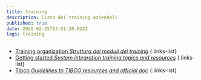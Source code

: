 ```yaml
---
title: training
description: lista dei training aziendali
published: true
date: 2020-02-25T13:51:20.922Z
tags: training
---
```


- [Training organization *Struttura dei moduli dei training*](/home/training/tableOfContents)
{.links-list}
- [Getting started *System integration training topics and resources*](/home/training/tableOfContents)
{.links-list}
- [Tibco *Guidelines to TIBCO resources and official doc*](/training/tibco)
{.links-list}